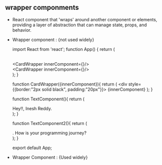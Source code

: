 ## wrapper componments

- React component that 'wraps' around another component or elements, providing a layer of abstraction that can manage state, props, and behavior.

- Wrapper component : {not used widely}

    import React from 'react';
    function App() {
    return (
        <div>  
        <CardWrapper innerComponent={<TextComponent/>}/><br />
        <CardWrapper innerComponent={<TextComponent2/>}/>
        </div>
    );
    }

    function CardWrapper({innerComponent}){
    return (
        <div style={{border:"2px solid black", padding:"20px"}}>
            {innerComponent}
        </div>
    );
    }

    function TextComponent(){
    return (
        <div>
            Hey!!, Inesh Reddy.
        </div>
    );
    }

    function TextComponent2(){
    return (
        <div>
            . How is your programming journey?
        </div>
    );
    }

    export default App;


- Wrapper Component : {Used widely}

    